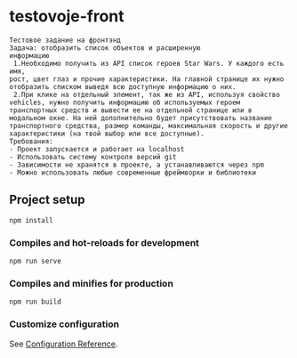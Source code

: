 # testovoje-front
```
Тестовое задание на фронтэнд
Задача: отобразить список объектов и расширенную
информацию
 1.Необходимо получить из API список героев Star Wars. У каждого есть имя,
рост, цвет глаз и прочие характеристики. На главной странице их нужно
отобразить списком выведя всю доступную информацию о них.
 2.При клике на отдельный элемент, так же из API, используя свойство
vehicles, нужно получить информацию об используемых героем
транспортных средств и вывести ее на отдельной странице или в
модальном окне. На ней дополнительно будет присутствовать название
транспортного средства, размер команды, максимальная скорость и другие
характеристики (на твой выбор или все доступные).
Требования:
- Проект запускается и работает на localhost
- Использовать систему контроля версий git
- Зависимости не хранятся в проекте, а устанавливаются через npm
- Можно использовать любые современные фреймворки и библиотеки 
```
## Project setup
```
npm install
```

### Compiles and hot-reloads for development
```
npm run serve
```

### Compiles and minifies for production
```
npm run build
```

### Customize configuration
See [Configuration Reference](https://cli.vuejs.org/config/).

